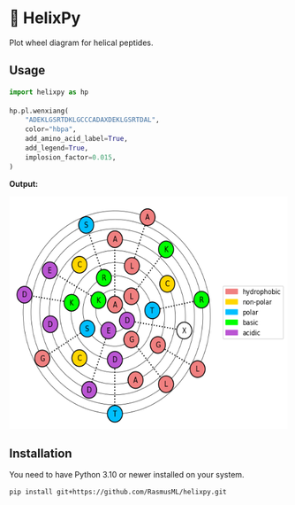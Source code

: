 # 🛞 HelixPy

Plot wheel diagram for helical peptides.

## Usage

```python
import helixpy as hp

hp.pl.wenxiang(
    "ADEKLGSRTDKLGCCCADAXDEKLGSRTDAL",
    color="hbpa",
    add_amino_acid_label=True,
    add_legend=True,
    implosion_factor=0.015,
)
```

**Output:**

<div align="left">
  <img src="docs/wheel.png" alt="wheel" height="420" />
</div>

## Installation

You need to have Python 3.10 or newer installed on your system.

```bash
pip install git+https://github.com/RasmusML/helixpy.git
```
